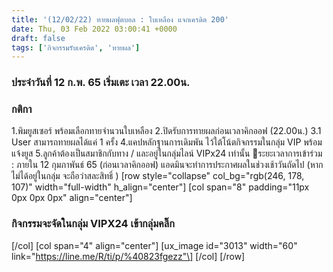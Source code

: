 ```yaml
---
title: '(12/02/22) ทายผลฟุตบอล : ใบเหลือง แจกเครดิต 200'
date: Thu, 03 Feb 2022 03:00:41 +0000
draft: false
tags: ['กิจกรรมรับเครดิต', 'ทายผล']
---
```


### **ประจำวันที่ 12 ก.พ. 65** **เริ่มเตะ เวลา 22.00น.**

### **กติกา**

1.พิมยูสเซอร์ พร้อมเลือกทายจำนวนใบเหลือง 2.ปิดรับการทายผลก่อนเวลาคิกออฟ (22.00น.) 3.1 User สามารถทายผลได้แค่ 1 ครั้ง 4.แคปหลักฐานการเดิมพัน ไว้ใต้โน้ตกิจกรรมในกลุ่ม VIP พร้อมแจ้งยูส 5.ลูกค้าต้องเป็นสมาชิกกับทาง / และอยู่ในกลุ่มไลน์ VIPx24 เท่านั้น 📍ระยะเวลาการเข้าร่วม : ภายใน 12 กุมภาพันธ์ 65 (ก่อนเวลาคิกออฟ) แอดมินจะทำการประกาศผลในช่วงเช้าวันถัดไป (หากไม่ได้อยู่ในกลุ่ม จะถือว่าสละสิทธิ์ ) \[row style="collapse" col\_bg="rgb(246, 178, 107)" width="full-width" h\_align="center"\] \[col span="8" padding="11px 0px 0px 0px" align="center"\]

### **กิจกรรมจะจัดในกลุ่ม VIPX24 เข้ากลุ่มคลิ๊ก**

\[/col\] \[col span="4" align="center"\] \[ux\_image id="3013" width="60" link="https://line.me/R/ti/p/%40823fgezz"\] \[/col\] \[/row\]